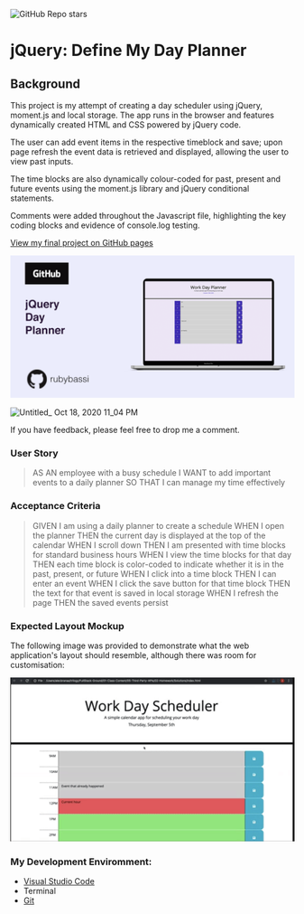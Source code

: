 ![GitHub Repo stars](https://img.shields.io/github/stars/rubybassi?style=social)

# jQuery: Define My Day Planner

## Background

This project is my attempt of creating a day scheduler using jQuery, moment.js and local storage. The app runs in the browser and features dynamically created HTML and CSS powered by jQuery code. 

The user can add event items in the respective timeblock and save; upon page refresh the event data is retrieved and displayed, allowing the user to view past inputs. 

The time blocks are also dynamically colour-coded for past, present and future events using the moment.js library and jQuery conditional statements.

Comments were added throughout the Javascript file, highlighting the key coding blocks and evidence of console.log testing. 

[View my final project on GitHub pages](https://rubybassi.github.io/define-my-day-planner/)

![Demo](assets/jquery-planner.png)

![Untitled_ Oct 18, 2020 11_04 PM](https://user-images.githubusercontent.com/25780327/96386952-b8e95c80-1196-11eb-9fa7-0f99da824eca.gif)

If you have feedback, please feel free to drop me a comment.

### User Story

> AS AN employee with a busy schedule
> I WANT to add important events to a daily planner
> SO THAT I can manage my time effectively

### Acceptance Criteria

> GIVEN I am using a daily planner to create a schedule
> WHEN I open the planner
> THEN the current day is displayed at the top of the calendar
> WHEN I scroll down
> THEN I am presented with time blocks for standard business hours
> WHEN I view the time blocks for that day
> THEN each time block is color-coded to indicate whether it is in the past, present, or future
> WHEN I click into a time block
> THEN I can enter an event
> WHEN I click the save button for that time block
> THEN the text for that event is saved in local storage
> WHEN I refresh the page
> THEN the saved events persist

### Expected Layout Mockup

The following image was provided to demonstrate what the web application's layout should resemble, although there was room for customisation:

![Demo](assets/demo.png)

### My Development Enviromment:
* [Visual Studio Code](https://code.visualstudio.com/)
* Terminal
* [Git](https://git-scm.com/book/en/v2/Getting-Started-Installing-Git)

